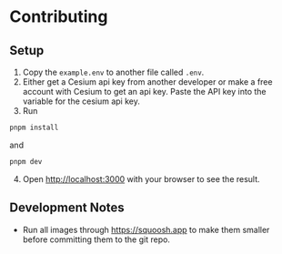 # Contributing
## Setup
1. Copy the `example.env` to another file called `.env`. 
2. Either get a Cesium api key from another developer or make a free account with Cesium to get an api key. Paste the API key into the variable for the cesium api key.
3. Run 
```bash
pnpm install
```
and 

```bash
pnpm dev
```

4. Open [http://localhost:3000](http://localhost:3000) with your browser to see the result.

## Development Notes
- Run all images through https://squoosh.app to make them smaller before committing them
to the git repo.
